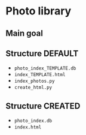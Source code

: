 # Photo library

## Main goal

## Structure DEFAULT
- `photo_index_TEMPLATE.db`
- `index_TEMPLATE.html`
- `index_photos.py`
- `create_html.py`

## Structure CREATED
- `photo_index.db`
- `index.html`